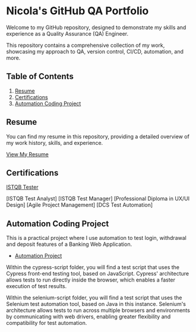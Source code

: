# Nicola's GitHub QA Portfolio

Welcome to my GitHub repository, designed to demonstrate my skills and experience as a Quality Assurance (QA) Engineer. 

This repository contains a comprehensive collection of my work, showcasing my approach to QA, version control, CI/CD, automation, and more.

## Table of Contents

1. [Resume](#resume)
2. [Certifications](#certifications)
3. [Automation Coding Project](#automation-coding-project)


## Resume

You can find my resume in this repository, providing a detailed overview of my work history, skills, and experience.

[View My Resume](./resume.md)  <!-- Or link to a PDF: ./Resume.pdf -->


## Certifications
[ISTQB Tester](./ISTQB_Certifications/Tester)

[ISTQB Test Analyst]
[ISTQB Test Manager]
[Professional Diploma in UX/UI Design]
[Agile Project Management]
[DCS Test Automation]

## Automation Coding Project

This is a practical project where I use automation to test login, withdrawal and deposit features of a Banking Web Application.

 - [Automation Project](https://github.com/bennhub/GitHub-QA-Portfolio/tree/main/Automation-Project)
 
Within the cypress-script folder, you will find a test script that uses the Cypress front-end testing tool, based on JavaScript. 
Cypress' architecture allows tests to run directly inside the browser, which enables a faster execution of test results.

Within the selenium-script folder, you will find a test script that uses the Selenium test automation tool, based on Java in this instance. 
Selenium's architecture allows tests to run across multiple browsers and environments by communicating with web drivers, enabling greater flexibility and compatibility for test automation.

